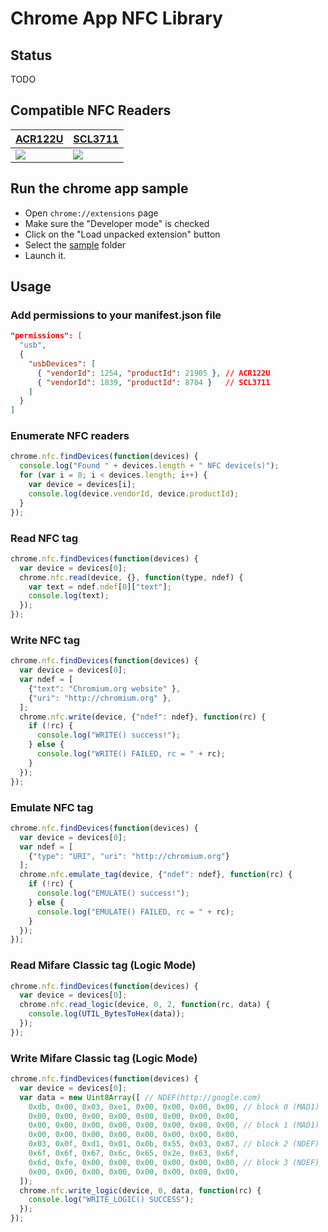 # Chrome App NFC Library

## Status

TODO

## Compatible NFC Readers

[ACR122U](http://www.acs.com.hk/en/products/3/acr122u-usb-nfc-reader) | [SCL3711](http://www.identive-group.com/products-and-solutions/identification-products/mobility-solutions/mobile-readers/scl3711-contactless-usb-smart-card-reader)
--- | --- 
<img src="//raw.github.com/GoogleChrome/chrome-nfc/sample/images/acr122u.png"/> | <img src="//raw.github.com/GoogleChrome/chrome-nfc/sample/images/scl3711.png"/>

## Run the chrome app sample

* Open `chrome://extensions` page
* Make sure the "Developer mode" is checked
* Click on the "Load unpacked extension" button
* Select the [sample](/sample) folder
* Launch it.

## Usage

### Add permissions to your manifest.json file

```json
"permissions": [
  "usb",
  {
    "usbDevices": [
      { "vendorId": 1254, "productId": 21905 }, // ACR122U
      { "vendorId": 1839, "productId": 8704 }   // SCL3711
    ]
  }
]
```

### Enumerate NFC readers

``` javascript
chrome.nfc.findDevices(function(devices) {
  console.log("Found " + devices.length + " NFC device(s)");
  for (var i = 0; i < devices.length; i++) {
    var device = devices[i];
    console.log(device.vendorId, device.productId);
  }
});
```

### Read NFC tag

``` javascript
chrome.nfc.findDevices(function(devices) {
  var device = devices[0];
  chrome.nfc.read(device, {}, function(type, ndef) {
    var text = ndef.ndef[0]["text"];
    console.log(text);
  });
});
```

### Write NFC tag

``` javascript
chrome.nfc.findDevices(function(devices) {
  var device = devices[0];
  var ndef = [
    {"text": "Chromium.org website" },
    {"uri": "http://chromium.org" },
  ];
  chrome.nfc.write(device, {"ndef": ndef}, function(rc) {
    if (!rc) {
      console.log("WRITE() success!");
    } else {
      console.log("WRITE() FAILED, rc = " + rc);
    }
  });
});
```

### Emulate NFC tag

``` javascript
chrome.nfc.findDevices(function(devices) {
  var device = devices[0];
  var ndef = [
    {"type": "URI", "uri": "http://chromium.org"}
  ];
  chrome.nfc.emulate_tag(device, {"ndef": ndef}, function(rc) {
    if (!rc) {
      console.log("EMULATE() success!");
    } else {
      console.log("EMULATE() FAILED, rc = " + rc);
    }
  });
});
```


### Read Mifare Classic tag (Logic Mode)

``` javascript
chrome.nfc.findDevices(function(devices) {
  var device = devices[0];
  chrome.nfc.read_logic(device, 0, 2, function(rc, data) {
    console.log(UTIL_BytesToHex(data));
  });
});
```


### Write Mifare Classic tag (Logic Mode)

``` javascript
chrome.nfc.findDevices(function(devices) {
  var device = devices[0];
  var data = new Uint8Array([ // NDEF(http://google.com)
    0xdb, 0x00, 0x03, 0xe1, 0x00, 0x00, 0x00, 0x00, // block 0 (MAD1)
    0x00, 0x00, 0x00, 0x00, 0x00, 0x00, 0x00, 0x00,
    0x00, 0x00, 0x00, 0x00, 0x00, 0x00, 0x00, 0x00, // block 1 (MAD1)
    0x00, 0x00, 0x00, 0x00, 0x00, 0x00, 0x00, 0x00,
    0x03, 0x0f, 0xd1, 0x01, 0x0b, 0x55, 0x03, 0x67, // block 2 (NDEF)
    0x6f, 0x6f, 0x67, 0x6c, 0x65, 0x2e, 0x63, 0x6f,
    0x6d, 0xfe, 0x00, 0x00, 0x00, 0x00, 0x00, 0x00, // block 3 (NDEF)
    0x00, 0x00, 0x00, 0x00, 0x00, 0x00, 0x00, 0x00,
  ]);
  chrome.nfc.write_logic(device, 0, data, function(rc) {
    console.log("WRITE_LOGIC() SUCCESS");
  });
});
```
